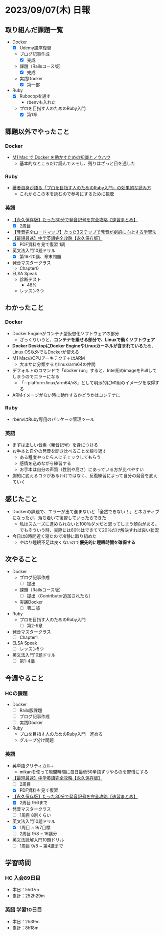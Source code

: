 # 2023/09/07(木) 日報

## 取り組んだ課題一覧

- Docker
  - [x] Udemy講座復習
  - ブログ記事作成
    - [x] 完成
  - 課題（Railsコース版）
    - [x] 完成
  - 実践Docker
    - [x] 第一部

- Ruby
  - [x] Rubocopを通す
    - rbenvも入れた
  - プロを目指す人のためのRuby入門
    - [x] 第1章

## 課題以外でやったこと

### Docker

- [M1 Mac で Docker を動かすための知識とノウハウ](https://zenn.dev/suzuki_hoge/books/2021-12-m1-docker-5ac3fe0b1c05de)
  - 基本的なところだけ読んでメモし、残りはざっと目を通した

### Ruby

- [著者自身が語る「プロを目指す人のためのRuby入門」の効果的な読み方](https://www.youtube.com/watch?v=qqqbHXarPO8&ab_channel=JunichiIto)
  - これからこの本を読むので参考にするために視聴

### 英語

- [【永久保存版】たった30分で発音記号を完全攻略【速習まとめ】](https://www.youtube.com/watch?v=Qe3EmiFWgGM&ab_channel=Atsueigo)
  - [x] 2周目
- [【発音完全ロードマップ】たった3ステップで発音が劇的に向上する学習法](https://www.youtube.com/watch?v=4SCcPoVyJV8&ab_channel=Atsueigo)
- [【最短最速】中学英語完全攻略【永久保存版】](https://youtu.be/-d-CgIl1ce4?si=zrok9COv967OIJQ7)
  - [x] PDF資料を見て復習 1周
- 英文法入門10題ドリル
  - [x] 第16-20講、章末問題
- 発音マスタークラス
  - Chapter0
- ELSA Speak
  - 診断テスト
    - 48%
  - レッスン3つ

## わかったこと

### Docker

- Docker Engineがコンテナ型仮想化ソフトウェアの部分
  - ざっくりいうと、**コンテナを乗せる部分で、Linuxで動くソフトウェア**
- **Docker DesktopにDocker EngineやLinuxカーネルが含まれている**ため、Linux OS以外でもDockerが使える
- M1 MacのCPUアーキテクチャはARM
  - 大まかに分類するとlinux/arm64の仲間
- デフォルトのコマンドで「docker run」すると、Intel用のimageをPullしてしまうのでエラーになる
  - 「--platform linux/arm64/v8」として明示的にM1用のイメージを取得する
- ARMイメージがない時に動作するかどうかはコンテナに

### Ruby

- rbenvはRuby専用のパッケージ管理ツール

### 英語

- まずは正しい音素（発音記号）を身につける
- お手本と自分の発音を聞き比べることを繰り返す
  - ある程度やったら人にチェックしてもらう
  - 感情を込めながら練習する
  - お手本は自分の声質（性別や高さ）にあっている方が比べやすい
- 劇的に変えるコツがあるわけではなく、反復練習によって自分の発音を変えていく

## 感じたこと

- Dockerの課題で、エラーが出て進まないと「全然できない！」とネガティブになったが、落ち着いて復習していったらできた
  - 私はスムーズに進められないと100％ダメだと思ってしまう傾向がある。でもそういう時、実際には80％はできてて20％だけ解決すれば良い状況
- 今日は8時間近く寝たので冷静に取り組めた
  - やはり睡眠不足は良くないので**優先的に睡眠時間を確保する**

## 次やること

- Docker
  - ブログ記事作成
    - [ ] 提出
  - 課題（Railsコース版）
    - [ ] 提出（Contributor追加されたら）
  - 実践Docker
    - [ ] 第二部

- Ruby
  - プロを目指す人のためのRuby入門
    - [ ] 第2-5章

- 発音マスタークラス
  - [ ] Chapter1
- ELSA Speak
  - [ ] レッスン5つ
- 英文法入門10題ドリル
  - [ ] 第1-4講

## 今週やること

### HCの課題

- Docker
  - [ ] Rails版課題
  - [ ] ブログ記事作成
  - [ ] 実践Docker

- Ruby
  - プロを目指す人のためのRuby入門　進める
  - グループ分け問題

### 英語

- 英単語クリティカル+
  - mikanを使って隙間時間に毎日最低50単語ずつやるのを習慣にする
- [【最短最速】中学英語完全攻略【永久保存版】](https://youtu.be/-d-CgIl1ce4?si=zrok9COv967OIJQ7)
  - [ ] 2周目
  - [x] PDF資料を見て復習
- [【永久保存版】たった30分で発音記号を完全攻略【速習まとめ】](https://www.youtube.com/watch?v=Qe3EmiFWgGM&ab_channel=Atsueigo)
  - [x] 2周目 9/6まで
- 発音マスタークラス
  - [ ] 1周目 8割くらい
- 英文法入門10題ドリル
  - [x] 1周目 ~ 9/7目標
  - [ ] 2周目 9/8 ~ 16講分
- 英文法読解入門10題ドリル
  - [ ] 1周目 9/8 ~ 第4講まで

## 学習時間

### HC 入会89日目

- 本日：5h07m
- 累計：252h29m

### 英語 学習10日目

- 本日：2h39m
- 累計：8h18m
